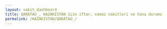 ```yaml
---
layout: vakit_dashboard
title: QARATAU_, KAZAKISTAN için iftar, namaz vakitleri ve hava durumu - ilçe/eyalet seç
permalink: /KAZAKISTAN/QARATAU_/
---
```


<script type="text/javascript">
  var GLOBAL_COUNTRY = 'KAZAKISTAN';
  var GLOBAL_CITY = 'QARATAU_';
  var GLOBAL_STATE = '';
  var lat = 72;
  var lon = 21;
</script>
